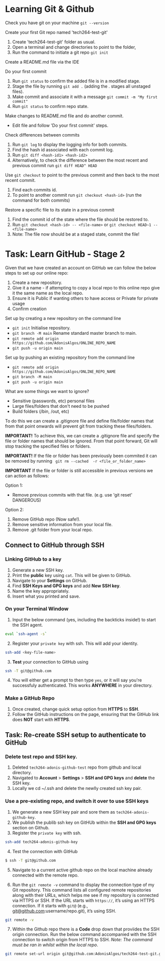 # Learning Git & Github

Check you have git on your machine `git --version`

Create your first Git repo named 'tech264-test-git'
1. Create 'tech264-test-git' folder as usual.
2. Open a terminal and change directories to point to the folder,
3. Run the command to initiate a git repo `git init`

Create a README.md file via the IDE

Do your first commit
1. Run `git status` to confirm the added file is in a modified stage.
2. Stage the file by running `git add .` (adding the . stages all unstaged files).
3. Make commit and associate it with a message `git commit -m "My first commit"`
4. Run `git status` to confirm repo state.

Make changes to README.md file and do another commit.
* Edit file and follow 'Do your first commit' steps.

Check differences between commits
1. Run `git log` to display the logging info for both commits.
2. Find the hash id associated with each commit log.
3. Run `git diff <hash-id1> <hash-id2>`
4. Alternatively, to check the difference between the most recent and previous commit run `git diff HEAD^ HEAD`

Use `git checkout` to point to the previous commit and then back to the most recent commit.
1. Find each commits id.
2. To point to another commit run `git checkout <hash-id>` (run the command for both commits)

Restore a specific file to its state in a previous commit
1. Find the commit id of the state where the file should be restored to.
2. Run `git checkout <hash-id> -- <file-name>` or `git checkout HEAD~1 -- <file-name>`
3. Note: The file now should be at a staged state, commit the file!

# Task: Learn GitHub - Stage 2

Given that we have created an account on GitHub we can follow the below steps to set up our online repo:

1. Create a new repository.
2. Give it a name - if attempting to copy a local repo to this online repo give it the same name as the local repo.
3. Ensure it is Public if wanting others to have access or Private for private usage
4. Confirm creation

Set up by creating a new repository on the command line

* `git init` Initialise repository.
* `git branch -M main` Rename standard master branch to main.
* `git remote add origin https://github.com/AdonisAlgos/ONLINE_REPO_NAME`
* `git push -u origin main`

Set up by pushing an existing repository from the command line

* `git remote add origin https://github.com/AdonisAlgos/ONLINE_REPO_NAME`
* `git branch -M main`
* `git push -u origin main`

What are some things we want to ignore?

* Sensitive (passwords, etc) personal files
* Large files/folders that don't need to be pushed
* Build folders (/bin, /out, etc)

To do this we can create a .gitignore file and define file/folder names that from that point onwards will
prevent git from tracking these files/folders.

**IMPORTANT!** 
To achieve this, we can create a .gitignore file and specify the file or folder names that should be ignored. 
From that point forward, Git will stop tracking the specified files or folders.

**IMPORTANT!**
If the file or folder has been previously been commited it can be removed by running ` git rm --cached  -r <file_or_folder_name>`

**IMPORTANT**
If the file or folder is still accessible in previous versions we can action as follows:

Option 1: 
* Remove previous commits with that file. (e.g. use 'git reset' DANGEROUS)

Option 2: 
1. Remove GitHub repo (Now safe!).
2. Remove sensitive information from your local file.
3. Remove .git folder from your local repo.

## Connect to GitHub through SSH

### Linking GitHub to a key

1. Generate a new SSH key.
2. Print the **public** key using `cat`. This will be given to GitHub.
3. Navigate to your **Settings** on GitHub.
4. Find **SSH Keys and GPG keys** and add **New SSH key**.
5. Name the key appropriately.
6. Insert what you printed and save.
 
### On your Terminal Window

1. Input the below command (yes, including the backticks inside!) to start the SSH agent.

```bash
eval `ssh-agent -s`
```

2. Register your `private key` with ssh. This will add your identity.

```bash
ssh-add <key-file-name>
```

3. **Test** your connection to GitHub using

```bash
ssh -T git@github.com
```

4. You will either get a prompt to then type `yes`, or it will say you're successfuly authenticated. This works **ANYWHERE** in your directory.
 
### Make a GitHub Repo
1. Once created, change quick setup option from **HTTPS** to **SSH**.
2. Follow the GitHub instructions on the page, ensuring that the GitHub link does **NOT** start with **HTTPS**.

## Task: Re-create SSH setup to authenticate to GitHub

### Delete test repo and SSH key.

1. Deleted `tech264-adonis-github-test` repo from github and local directory.
2. Navigated to **Account** > **Settings** > **SSH and GPG keys** and **delete** the SSH key.
3. Locally we cd ~/.ssh and delete the newlly created ssh key pair.

### Use a pre-existing repo, and switch it over to use SSH keys

1. We generate a new SSH key pair and sore them as `tech264-adonis-github-key`.
2. We publish the publib ssh key on GitHUb within the **SSH and GPG keys** section on Github.
3. Register the `private key` with ssh.

```bash
ssh-add tech264-adonis-github-key
```
4. Test the connection with GitHub

```bash
$ ssh -T git@github.com
```
5. Navigate to a current active github repo on the local machine already connected with the remote repo.

6. Run the `git remote -v` command to display the connection type of my Git repository. This command lists all configured remote repositories along with their URLs, which helps me see if my repository is connected via HTTPS or SSH. If the URL starts with `https://`, it’s using an HTTPS connection. If it starts with `git@` (e.g., git@github.com:username/repo.git), it’s using SSH.

```bash
git remote -v
```

7. Within the Github repo there is a **Code** drop down that proviides the SSH origin connection. Run the below command accompanied with the SSH connection to switch origin from HTTPS to SSH. *Note: The command must be ran in whilst within the local repo*.

```bash
git remote set-url origin git@github.com:AdonisAlgos/tech264-test-git.git
```

